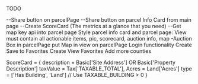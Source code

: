 TODO


--Share button on parcelPage
--Share button on parcel Info Card from main page
--Create ScoreCard (The metrics at a glance that you need)
--Get map key api into parcel page
Style parcel info card and parcel page: View must contain all actionable items, pic, scorecard, auction info, map
	-Auction Box in parcelPage
	put Map in view on parcelPage
Login functionality
Create Save to Favorites
Create View Favorites
Add more counties





ScoreCard = {
	description = Basic['Site Address'] OR Basic['Property Description']
	taxValue = Tax['TAXABLE_TOTAL'],
	Acres = Land['Acres']
	type = ['Has Building', 'Land'] // Use TAXABLE_BUILDING > 0 
}
